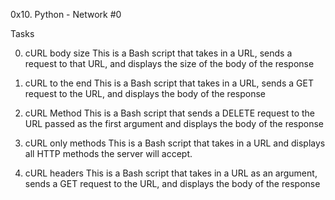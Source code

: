 0x10. Python - Network #0

Tasks

0. cURL body size
This is a Bash script that takes in a URL, sends a request to that URL, and displays the size of the body of the response

1. cURL to the end
This is a Bash script that takes in a URL, sends a GET request to the URL, and displays the body of the response

2. cURL Method
This is a Bash script that sends a DELETE request to the URL passed as the first argument and displays the body of the response

3. cURL only methods
This is a Bash script that takes in a URL and displays all HTTP methods the server will accept.

4. cURL headers
This is a Bash script that takes in a URL as an argument, sends a GET request to the URL, and displays the body of the response


